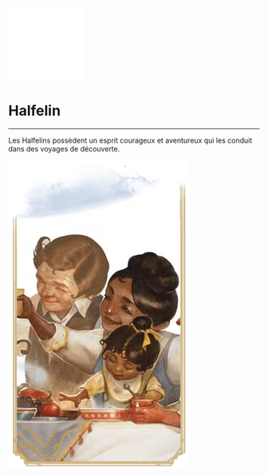 <div class="icon-container">
  <img src="../_media/especes/halfelin.png" alt="Halfelin" class="icon-r-title" data-no-zoom />

# Halfelin <!-- {docsify-ignore} -->

</div>

---

<div class="bloc-pres">
<div class="bloc-texte">
  <div class="texte">
    <p>Les Halfelins possèdent un esprit courageux et aventureux qui les conduit dans des voyages de découverte.</p>
  </div>
  </div>
  <img src="../_media/especes/pres-halfelin.png" alt="Halfelin" class="img-pres" data-no-zoom />
</div>